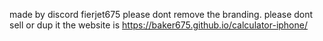made by discord fierjet675
please dont remove the branding.
please dont sell or dup it
the website is https://baker675.github.io/calculator-iphone/
